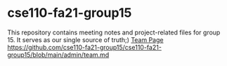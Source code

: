 # cse110-fa21-group15
This repository contains meeting notes and project-related files for group 15. It serves as our single source of truth;)
[Team Page](admin/team.md)
https://github.com/cse110-fa21-group15/cse110-fa21-group15/blob/main/admin/team.md
